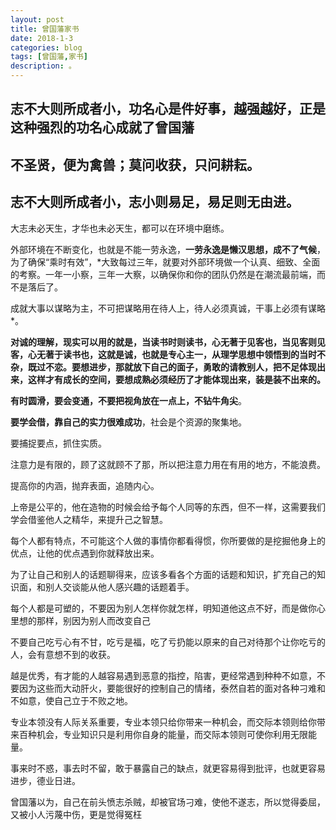 ```yaml
---
layout: post
title: 曾国藩家书  
date: 2018-1-3
categories: blog
tags: [曾国藩,家书]
description: 。
---
```


## 志不大则所成者小，功名心是件好事，越强越好，正是这种强烈的功名心成就了曾国藩

## 不圣贤，便为禽兽；莫问收获，只问耕耘。

## 志不大则所成者小，志小则易足，易足则无由进。

大志未必天生，才华也未必天生，都可以在环境中磨练。

外部环境在不断变化，也就是不能一劳永逸，**一劳永逸是懒汉思想，成不了气候**，为了确保“乘时有效”，*大致每过三年，就要对外部环境做一个认真、细致、全面的考察。一年一小察，三年一大察，以确保你和你的团队仍然是在潮流最前端，而不是落后了。

成就大事以谋略为主，不可把谋略用在待人上，待人必须真诚，干事上必须有谋略*。


**对诚的理解，现实可以用的就是，当读书时则读书，心无著于见客也，当见客则见客，心无著于读书也，这就是诚，也就是专心主一，从理学思想中领悟到的当时不杂，既过不恋。要想进步，那就放下自己的面子，勇敢的请教别人，把不足体现出来，这样才有成长的空间，要想成熟必须经历了才能体现出来，装是装不出来的。**

**有时圆滑，要会变通，不要把视角放在一点上，不钻牛角尖**。

**要学会借，靠自己的实力很难成功**，社会是个资源的聚集地。

要捕捉要点，抓住实质。

注意力是有限的，顾了这就顾不了那，所以把注意力用在有用的地方，不能浪费。

提高你的内涵，抛弃表面，追随内心。

上帝是公平的，他在造物的时候会给予每个人同等的东西，但不一样，这需要我们学会借鉴他人之精华，来提升己之智慧。

每个人都有特点，不可能这个人做的事情你都看得惯，你所要做的是挖掘他身上的优点，让他的优点遇到你就释放出来。

为了让自己和别人的话题聊得来，应该多看各个方面的话题和知识，扩充自己的知识面，和别人交谈能从他人感兴趣的话题着手。

每个人都是可塑的，不要因为别人怎样你就怎样，明知道他这点不好，而是做你心里想的那样，别因为别人而改变自己

不要自己吃亏心有不甘，吃亏是福，吃了亏扔能以原来的自己对待那个让你吃亏的人，会有意想不到的收获。

越是优秀，有才能的人越容易遇到恶意的指控，陷害，更经常遇到种种不如意，不要因为这些而大动肝火，要能很好的控制自己的情绪，泰然自若的面对各种刁难和不如意，使自己立于不败之地。

专业本领没有人际关系重要，专业本领只给你带来一种机会，而交际本领则给你带来百种机会，专业知识只是利用你自身的能量，而交际本领则可使你利用无限能量。

事来时不惑，事去时不留，敢于暴露自己的缺点，就更容易得到批评，也就更容易进步，德业日进。

曾国藩以为，自己在前头愤志杀贼，却被官场刁难，使他不遂志，所以觉得委屈，又被小人污蔑中伤，更是觉得冤枉
